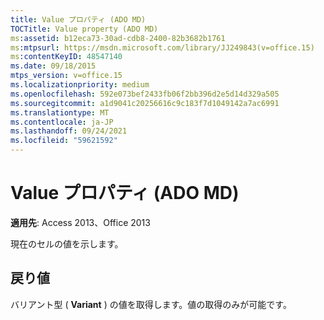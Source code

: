 ```yaml
---
title: Value プロパティ (ADO MD)
TOCTitle: Value property (ADO MD)
ms:assetid: b12eca73-30ad-cdb8-2400-82b3682b1761
ms:mtpsurl: https://msdn.microsoft.com/library/JJ249843(v=office.15)
ms:contentKeyID: 48547140
ms.date: 09/18/2015
mtps_version: v=office.15
ms.localizationpriority: medium
ms.openlocfilehash: 592e073bef2433fb06f2bb396d2e5d14d329a505
ms.sourcegitcommit: a1d9041c20256616c9c183f7d1049142a7ac6991
ms.translationtype: MT
ms.contentlocale: ja-JP
ms.lasthandoff: 09/24/2021
ms.locfileid: "59621592"
---
```

# <a name="value-property-ado-md"></a>Value プロパティ (ADO MD)


**適用先**: Access 2013、Office 2013

現在のセルの値を示します。

## <a name="return-values"></a>戻り値

バリアント型 ( **Variant** ) の値を取得します。値の取得のみが可能です。

